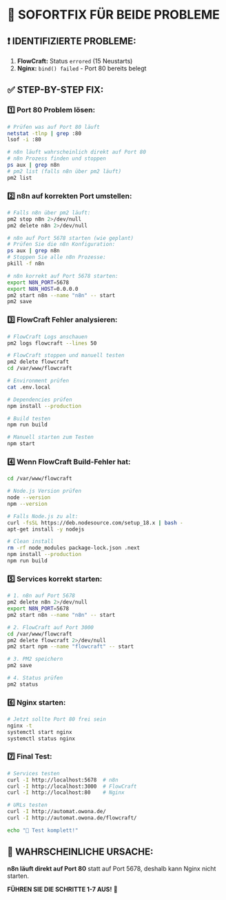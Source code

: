 # 🚨 SOFORTFIX FÜR BEIDE PROBLEME

## ❗ IDENTIFIZIERTE PROBLEME:
1. **FlowCraft:** Status `errored` (15 Neustarts)
2. **Nginx:** `bind() failed` - Port 80 bereits belegt

## ✅ STEP-BY-STEP FIX:

### **1️⃣ Port 80 Problem lösen:**
```bash
# Prüfen was auf Port 80 läuft
netstat -tlnp | grep :80
lsof -i :80

# n8n läuft wahrscheinlich direkt auf Port 80
# n8n Prozess finden und stoppen
ps aux | grep n8n
# pm2 list (falls n8n über pm2 läuft)
pm2 list
```

### **2️⃣ n8n auf korrekten Port umstellen:**
```bash
# Falls n8n über pm2 läuft:
pm2 stop n8n 2>/dev/null
pm2 delete n8n 2>/dev/null

# n8n auf Port 5678 starten (wie geplant)
# Prüfen Sie die n8n Konfiguration:
ps aux | grep n8n
# Stoppen Sie alle n8n Prozesse:
pkill -f n8n

# n8n korrekt auf Port 5678 starten:
export N8N_PORT=5678
export N8N_HOST=0.0.0.0
pm2 start n8n --name "n8n" -- start
pm2 save
```

### **3️⃣ FlowCraft Fehler analysieren:**
```bash
# FlowCraft Logs anschauen
pm2 logs flowcraft --lines 50

# FlowCraft stoppen und manuell testen
pm2 delete flowcraft
cd /var/www/flowcraft

# Environment prüfen
cat .env.local

# Dependencies prüfen
npm install --production

# Build testen
npm run build

# Manuell starten zum Testen
npm start
```

### **4️⃣ Wenn FlowCraft Build-Fehler hat:**
```bash
cd /var/www/flowcraft

# Node.js Version prüfen
node --version
npm --version

# Falls Node.js zu alt:
curl -fsSL https://deb.nodesource.com/setup_18.x | bash -
apt-get install -y nodejs

# Clean install
rm -rf node_modules package-lock.json .next
npm install --production
npm run build
```

### **5️⃣ Services korrekt starten:**
```bash
# 1. n8n auf Port 5678
pm2 delete n8n 2>/dev/null
export N8N_PORT=5678
pm2 start n8n --name "n8n" -- start

# 2. FlowCraft auf Port 3000
cd /var/www/flowcraft
pm2 delete flowcraft 2>/dev/null
pm2 start npm --name "flowcraft" -- start

# 3. PM2 speichern
pm2 save

# 4. Status prüfen
pm2 status
```

### **6️⃣ Nginx starten:**
```bash
# Jetzt sollte Port 80 frei sein
nginx -t
systemctl start nginx
systemctl status nginx
```

### **7️⃣ Final Test:**
```bash
# Services testen
curl -I http://localhost:5678  # n8n
curl -I http://localhost:3000  # FlowCraft
curl -I http://localhost:80    # Nginx

# URLs testen
curl -I http://automat.owona.de/
curl -I http://automat.owona.de/flowcraft/

echo "🎉 Test komplett!"
```

## 🎯 **WAHRSCHEINLICHE URSACHE:**

**n8n läuft direkt auf Port 80** statt auf Port 5678, deshalb kann Nginx nicht starten.

**FÜHREN SIE DIE SCHRITTE 1-7 AUS!** 🚀

